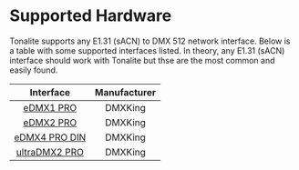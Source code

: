 # Supported Hardware

Tonalite supports any E1.31 (sACN) to DMX 512 network interface. Below is a table with some supported interfaces listed. In theory, any E1.31 (sACN) interface should work with Tonalite but thse are the most common and easily found.

| Interface                                                    | Manufacturer  |
|:------------------------------------------------------------:|:-------------:|
| [eDMX1 PRO](http://dmxking.com/artnetsacn/edmx1-pro)         | DMXKing       |
| [eDMX2 PRO](http://dmxking.com/artnetsacn/edmx2-pro)         | DMXKing       |
| [eDMX4 PRO DIN](http://dmxking.com/artnetsacn/edmx4-pro-din) | DMXKing       |
| [ultraDMX2 PRO](http://dmxking.com/artnetsacn/ultradmx2-pro) | DMXKing       |
